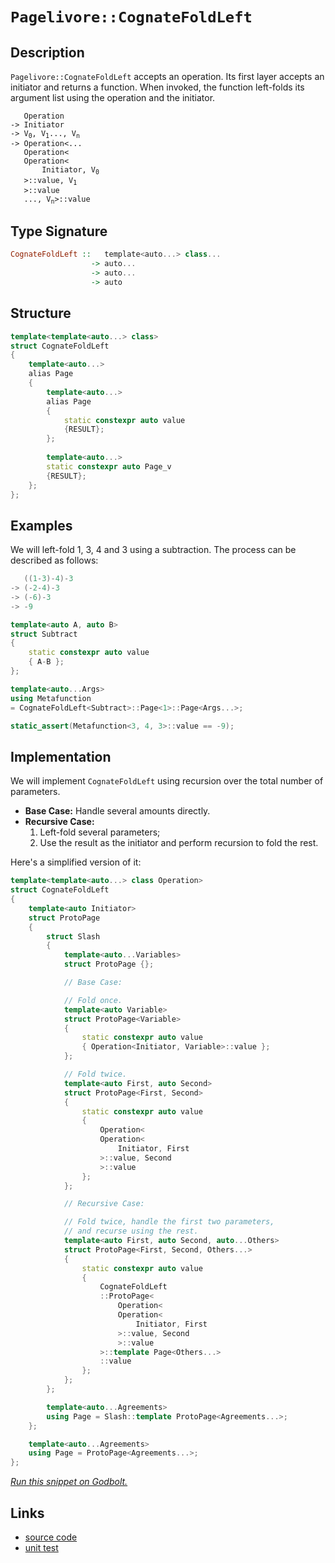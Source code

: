<!-- Copyright 2024 Feng Mofan
SPDX-License-Identifier: Apache-2.0 -->

# `Pagelivore::CognateFoldLeft`

## Description

`Pagelivore::CognateFoldLeft` accepts an operation.
Its first layer accepts an initiator and returns a function.
When invoked, the function left-folds its argument list using the operation and the initiator.

<pre><code>   Operation
-> Initiator
-> V<sub>0</sub>, V<sub>1</sub>..., V<sub>n</sub>
-> Operation&lt;...
   Operation&lt;
   Operation&lt;
       Initiator, V<sub>0</sub>
   &gt;::value, V<sub>1</sub>
   &gt;::value
   ..., V<sub>n</sub>&gt;::value</code></pre>

## Type Signature

```Haskell
CognateFoldLeft ::   template<auto...> class...
                  -> auto...
                  -> auto...
                  -> auto
```

## Structure

```C++
template<template<auto...> class>
struct CognateFoldLeft
{
    template<auto...>
    alias Page
    {
        template<auto...>
        alias Page
        {
            static constexpr auto value
            {RESULT};
        };
        
        template<auto...>
        static constexpr auto Page_v
        {RESULT};
    };
};
```

## Examples

We will left-fold 1, 3, 4 and 3 using a subtraction.
The process can be described as follows:

```C++
   ((1-3)-4)-3
-> (-2-4)-3
-> (-6)-3
-> -9
```

```C++
template<auto A, auto B>
struct Subtract
{
    static constexpr auto value
    { A-B };
};

template<auto...Args>
using Metafunction 
= CognateFoldLeft<Subtract>::Page<1>::Page<Args...>;

static_assert(Metafunction<3, 4, 3>::value == -9);
```

## Implementation

We will implement `CognateFoldLeft` using recursion over the total number of parameters.

- **Base Case:** Handle several amounts directly.
- **Recursive Case:**
  1. Left-fold several parameters;
  2. Use the result as the initiator and perform recursion to fold the rest.

Here's a simplified version of it:

```C++
template<template<auto...> class Operation>
struct CognateFoldLeft
{
    template<auto Initiator>
    struct ProtoPage
    {
        struct Slash
        {
            template<auto...Variables>
            struct ProtoPage {};

            // Base Case:

            // Fold once.
            template<auto Variable>
            struct ProtoPage<Variable>
            {
                static constexpr auto value
                { Operation<Initiator, Variable>::value };
            };

            // Fold twice.
            template<auto First, auto Second>
            struct ProtoPage<First, Second>
            {
                static constexpr auto value 
                { 
                    Operation<
                    Operation<
                        Initiator, First
                    >::value, Second
                    >::value
                };
            };

            // Recursive Case:

            // Fold twice, handle the first two parameters,
            // and recurse using the rest.
            template<auto First, auto Second, auto...Others>
            struct ProtoPage<First, Second, Others...>
            {
                static constexpr auto value
                {
                    CognateFoldLeft
                    ::ProtoPage<
                        Operation<
                        Operation<
                            Initiator, First
                        >::value, Second
                        >::value
                    >::template Page<Others...>
                    ::value
                };
            };
        };

        template<auto...Agreements>
        using Page = Slash::template ProtoPage<Agreements...>;
    };

    template<auto...Agreements>
    using Page = ProtoPage<Agreements...>;
};
```

[*Run this snippet on Godbolt.*](https://godbolt.org/#z:OYLghAFBqd5QCxAYwPYBMCmBRdBLAF1QCcAaPECAMzwBtMA7AQwFtMQByARg9KtQYEAysib0QXACx8BBAKoBnTAAUAHpwAMvAFYTStJg1DIApACYAQuYukl9ZATwDKjdAGFUtAK4sGIAKxcpK4AMngMmAByPgBGmMQgABxBAA6oCoRODB7evnppGY4CYRHRLHEJAOwatpj2RQxCBEzEBDk%2BfoG19VlNLQQlUbHxSUEKza3teWMTA%2BFD5SPVAJS2qF7EyOwcBJgsKQa7JgDMbrv7h5gnbkxeRAB0jyfYANTIBgoKLwDyKfFMDWeJg0AEFxsQvA4Xh5gMxdgAxTzoEKYKgEYEgkyVKygl54l7nA4Aq6nW5EF4ASQYmQBJCBuPx4MhBBeymIqCIyiYwCuDLxWJxIPxwpeTKhQg%2BCAxIvxAulMpFhMu1zJqEe9wAai08EwYvQFPShQrhWKWWyOaguTyXnLKgARE6C%2BXGvEAeldLwsTCU0O97Axzpd7peiNo6BeAi290DxqVxJVd1QLy1xB1epJ2BjCtNrPZnO5JLcKbT9ENLtl2Kz5fGALwyDeAnGmFUKWIL1VLwAbmIvLyjeXhQKfn9iLWBNcqTSiGRk9rdaXjtgQCBu95MDb7Y6qyKsQ7jk6%2BUGPaHwwQAO51zDRw%2BxvZEo6kxMhvDEcakdtPoSYNAMdBlgc5ua%2BY8tc8Ivm%2BLxfj%2Bf6Ltug6VjeAHNI49Y/k2LZth2q69jaiHlkOcEDr8/yAqchHlsRo6kW45EDnik6OLSM5ga%2B6J4XRNqLsu2GYO%2BUECH%2B7F0c83E9n2HEVnugrCZu%2B4BkJ%2BLBgASt%2BGwZJ2643EoIDyf2R4hkiBIXls74IIY6D0ASCDrjQrFGUmKQtKwmC7K%2BpC0cG5kvMQqmvuuXgZEYVnrj54zXnpt4XPGj7kixEEdvxv7vqq6rfAQ1mvv%2B1YEBCUJAZaBageBBB8d%2BAnvmlGUKOqWUunKCkyjWKENgw6Gth%2B5I8bR8HSRJIownCmAniiaLdQqy75VahZjRRI5jgw1wzS6lHzYtDV9fR1KMdO75xWxEUbbKXErmJpXQUtxoiSda4XUdS4gHGuysoVpyVfE1VPLB63GqJN3fZJW7rbugMHfyskHqDBJ3sqMVqo8ILAD5eyMAQBpfZDAXhMAz3WicdqQZKy6Peuk0vW4CNI2wggfdGsFyYewP05ih7EwmDzw4jmDI9TtWY0FU2cfjpMgacFNc1TqM1XTTrg7proAFSK0rysq66GIK0rLwACqYOMXzK2roIayrJuK4bzMgqzsMvCCyVPlY6M5kIXgxDlTAOAGCF6U1dYtW1mFPl1DPYjbAC0FgblJntR6CGJWzcibqiCxDAGjmagnz2MALIuUwVBeAwDhZLhmLHPjA3EsNqLoqczuu6OHvHVN1xcFdzeiynNNAkzGI%2B8gAD63pKK0EA580%2BeF9RxzvtILzHFdPGC3jLyhwAnMsjocKstCcP4vB%2BBwWikKgnA0ZY1iiusmzruYxw8KQBCaFvqwANYBJI9waJIXCVMcGj%2BBoMwAA2IBZhEiJH0JwSQvAWASA0DUA%2BR8T4cF4AoEANRH6Hy3qQOAsAYCIBAOsAgKQ7jkEoGgfYdB4iRGcpwVQiQgGhyAZIF4wBkD1ikPcMwvBMD4GnHgdAeh%2BCCBEGIdgUgZCCEUCodQWDSC6CCGeUcKROA8G3rvfeT9j6cG%2BHcEhLJUBUBePQxhzDWHsJeJwswLwIAeEofQNst8uDLF4JgrQqwIBIAoSkKhZAKAQG8b4kAwApBmD4HQVyaCIAxC0TEcILQACeqjeBxOYMQBJ3wYjaG/Jg%2B%2BFCJbfAYLQJJcisAxC8MAG4tBaBoO4LwLALBDDAHEKUl8OS8AaVqUfZsqldjJPIIIOoWjaB4BiKOdJHgsBaJyngWBdTSAaWIDEdImA7R7CaSMowT9VhUAMKnDUeBMBnmIgfe%2BwjhCiHEBI850i1BaIUfoJpKBrDWH0KMtBkBVioBSA0WpodxgwTtKYc%2BlgzBIMWamLAHyICrDsO05wEBXBTD8EEUI8wygVHyOkTIAhkVYsKFkQYGKRhjDqPCxosw8Wkp6AIPorQiXDASDMfoVLbCzAZYsJlsKr5bAkOojge9SCIN4Mg4xDCmEsLYRwj%2B1iIC4EICQG0Zg74uIfts1Y1kmBYASDC0gb9JDHHuKvY4lRJBfzMJIIB8D/BANXpAjg0DSCwLvvcIBXAgGJFXskIB/hv7%2BGNUAoVWjkGoPQWqrBHj8GeMIXo0h/jAkOJoWwTgLQWCdkqKHJgbwDBBS4Kve4XBP48L4SQARQjZCiKudIG5Sg7lyN0GEpRTAVF1P5YK4V2iOC6OIXcCMRjU3pszdmpplj82Fo0DYuxPiHFKuOGYVVbjsHRoTfEMhATUD2JGAOjN7wml5q4DUGgtBImUBiXI1JiT%2BkXvSZk7JDh%2Bn5JRoU4pWiykVKqTU/pDSNnbCPvgHyRdOlaJ6cgO42x77hF2DvORIyxmJMmb%2B1xqY5n30WcspQazGlGE2aACNfA9kKAOUck5/TzmVvEdW2QtzZFHwbY8rZwKrCWDeTEaFXyflZD%2BQCvGjHrBgpFRCgRut4CwrJUXBFSLPAdD0Gi0ojL8U4uyFJ6YpACiKY5Zi6l5K6VtGUyi7o2n2Xovk8yyYem9A1npcZzlfK1gbF5c4%2B17bg2cHbMQNNGas27tzWOz%2BNj5XTlnc41x6rSCau1ZQfljrnX5q/pUf1lRf6SAtcwoIHaQ22DDYuyN8Bo1EP0WuldxAk3bFTWYlgChOz1k7Hm%2B4lxxjFoVZC8tIjLkUckfIWtNGdAgGnk2ltainOaLkcg7t%2Bi%2B1uZYOVyr1Xav1ZZLYjd074izuOAu7ZOCvFLd8YV7bDiVzIBSCkfuNXV793m4PdzzDwnHveqe2J8T0lXsexkrJOSH0boKUUkpf7MDlMqWIT98zv3YcQ6Qf97SgNyJA2B/pkGhkwdGeMhJCHpnIf6WhlZmGNlYw27s7khHDnHL%2BKc3gZG2sSEo1Irr9zev0eMC85jsG2PHw442TgroAXPJBRYfjx9BNQpEwZ8TfhEW/lZbJhYmnVPYoaKytTDQNMkuFw0HTrK4Ui500rplbKWXmdM3MOTNnHMKB5eIttw2kGubKywirVWuxzeJOMfzJbHHKuC%2BG9xGrMBapGLq6D0WQBmHzccY4/gAHf3gaHyoHqg0jc4KGjBoX9X%2BCNf4RIwDV6SFXr/E1XBp7QeOJbkVCfPfP3tdwuPVuUFl%2BWKsRZGRnCSCAA%3D%3D)

## Links

- [source code](../../../../conceptrodon/pagelivore/cognate_fold_left.hpp)
- [unit test](../../../../tests/unit/metafunctions/pagelivore/cognate_fold_left.test.hpp)
